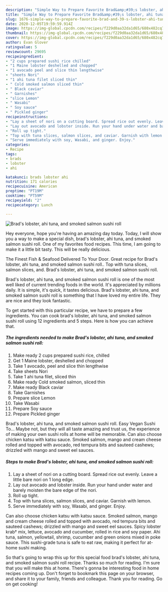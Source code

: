 ```yaml
---
description: "Simple Way to Prepare Favorite Brad&amp;#39;s lobster, ahi tuna, and smoked salmon sushi roll"
title: "Simple Way to Prepare Favorite Brad&amp;#39;s lobster, ahi tuna, and smoked salmon sushi roll"
slug: 1676-simple-way-to-prepare-favorite-brad-and-39-s-lobster-ahi-tuna-and-smoked-salmon-sushi-roll
date: 2020-12-05T19:59:59.914Z
image: https://img-global.cpcdn.com/recipes/f229d0aa32da1d65/680x482cq70/brads-lobster-ahi-tuna-and-smoked-salmon-sushi-roll-recipe-main-photo.jpg
thumbnail: https://img-global.cpcdn.com/recipes/f229d0aa32da1d65/680x482cq70/brads-lobster-ahi-tuna-and-smoked-salmon-sushi-roll-recipe-main-photo.jpg
cover: https://img-global.cpcdn.com/recipes/f229d0aa32da1d65/680x482cq70/brads-lobster-ahi-tuna-and-smoked-salmon-sushi-roll-recipe-main-photo.jpg
author: Evan Glover
ratingvalue: 5
reviewcount: 29695
recipeingredient:
- "2 cups prepared sushi rice chilled"
- "1 Maine lobster deshelled and chopped"
- "1 avocado peel and slice thin lengthwise"
- "sheets Nori"
- "1 ahi tuna filet sliced thin"
- " Cold smoked salmon sliced thin"
- " Black caviar"
- " Garnishes"
- "slice Lemon"
- " Wasabi"
- " Soy sauce"
- " Pickled ginger"
recipeinstructions:
- "Lay a sheet of nori on a cutting board. Spread rice out evenly. Leave a little bare nori on 1 long edge."
- "Lay out avocado and lobster inside. Run your hand under water and barely moisten the bare edge of the nori."
- "Roll up tight."
- "Top with tuna slices, salmon slices, and caviar. Garnish with lemon."
- "Serve immediately with soy, Wasabi, and ginger. Enjoy."
categories:
- Recipe
tags:
- brads
- lobster
- ahi

katakunci: brads lobster ahi 
nutrition: 171 calories
recipecuisine: American
preptime: "PT19M"
cooktime: "PT59M"
recipeyield: "2"
recipecategory: Lunch

---
```



![Brad&#39;s lobster, ahi tuna, and smoked salmon sushi roll](https://img-global.cpcdn.com/recipes/f229d0aa32da1d65/680x482cq70/brads-lobster-ahi-tuna-and-smoked-salmon-sushi-roll-recipe-main-photo.jpg)

Hey everyone, hope you're having an amazing day today. Today, I will show you a way to make a special dish, brad&#39;s lobster, ahi tuna, and smoked salmon sushi roll. One of my favorites food recipes. This time, I am going to make it a little bit tasty. This will be really delicious.

The Finest Fish &amp; Seafood Delivered To Your Door. Great recipe for Brad&#39;s lobster, ahi tuna, and smoked salmon sushi roll.. Top with tuna slices, salmon slices, and. Brad&#39;s lobster, ahi tuna, and smoked salmon sushi roll.

Brad&#39;s lobster, ahi tuna, and smoked salmon sushi roll is one of the most well liked of current trending foods in the world. It's appreciated by millions daily. It is simple, it's quick, it tastes delicious. Brad&#39;s lobster, ahi tuna, and smoked salmon sushi roll is something that I have loved my entire life. They are nice and they look fantastic.


To get started with this particular recipe, we have to prepare a few ingredients. You can cook brad&#39;s lobster, ahi tuna, and smoked salmon sushi roll using 12 ingredients and 5 steps. Here is how you can achieve that.

<!--inarticleads1-->

##### The ingredients needed to make Brad&#39;s lobster, ahi tuna, and smoked salmon sushi roll:

1. Make ready 2 cups prepared sushi rice, chilled
1. Get 1 Maine lobster, deshelled and chopped
1. Take 1 avocado, peel and slice thin lengthwise
1. Take sheets Nori
1. Take 1 ahi tuna filet, sliced thin
1. Make ready  Cold smoked salmon, sliced thin
1. Make ready  Black caviar
1. Take  Garnishes
1. Prepare slice Lemon
1. Take  Wasabi
1. Prepare  Soy sauce
1. Prepare  Pickled ginger


Brad&#39;s lobster, ahi tuna, and smoked salmon sushi roll. Easy Vegan Sushi To… Maybe not, but they will all taste amazing and trust us, the experience of making your own sushi rolls at home will be memorable. Can also choose chicken katsu with katsu sauce. Smoked salmon, mango and cream cheese rolled and topped with avocado, red tempura bits and sauteed cashews; drizzled with mango and sweet eel sauces. 

<!--inarticleads2-->

##### Steps to make Brad&#39;s lobster, ahi tuna, and smoked salmon sushi roll:

1. Lay a sheet of nori on a cutting board. Spread rice out evenly. Leave a little bare nori on 1 long edge.
1. Lay out avocado and lobster inside. Run your hand under water and barely moisten the bare edge of the nori.
1. Roll up tight.
1. Top with tuna slices, salmon slices, and caviar. Garnish with lemon.
1. Serve immediately with soy, Wasabi, and ginger. Enjoy.


Can also choose chicken katsu with katsu sauce. Smoked salmon, mango and cream cheese rolled and topped with avocado, red tempura bits and sauteed cashews; drizzled with mango and sweet eel sauces. Spicy lobster krab† mix, lettuce, avocado and cucumber, rolled in rice and soy paper. Ahi tuna, salmon, yellowtail, shrimp, cucumber and green onions mixed in poke sauce. This sushi-grade tuna is safe to eat raw, making it perfect for at-home sushi making. 

So that's going to wrap this up for this special food brad&#39;s lobster, ahi tuna, and smoked salmon sushi roll recipe. Thanks so much for reading. I'm sure that you will make this at home. There's gonna be interesting food in home recipes coming up. Don't forget to bookmark this page on your browser, and share it to your family, friends and colleague. Thank you for reading. Go on get cooking!
